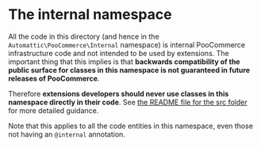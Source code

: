 # The internal namespace

All the code in this directory (and hence in the `Automattic\PooCommerce\Internal` namespace) is internal PooCommerce infrastructure code and not intended to be used by extensions. The important thing that this implies is that **backwards compatibility of the public surface for classes in this namespace is not guaranteed in future releases of PooCommerce**.

Therefore **extensions developers should never use classes in this namespace directly in their code**. See [the README file for the src folder](https://github.com/poocommerce/poocommerce/blob/trunk/plugins/poocommerce/src/README.md#the-internal-namespace) for more detailed guidance.

Note that this applies to all the code entities in this namespace, even those not having an `@internal` annotation.
